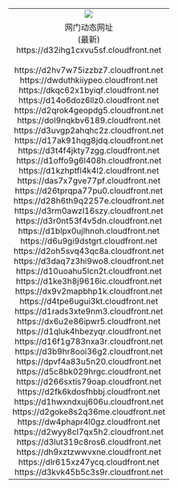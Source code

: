 ﻿<table>
  <tr></tr>
  <tr><td colspan=2 align=center><img src="https://d32ihg1cxvu5sf.cloudfront.net/Up/oGate.jpg" /></td></tr>
  <tr><td colspan=2 align=center>网门动态网址<br/>(最新)
<br>https://d32ihg1cxvu5sf.cloudfront.net
<br/>
<br>https://d2hv7w75izzbz7.cloudfront.net
<br>https://dwduthkiiypeo.cloudfront.net
<br>https://dkqc62x1byiqf.cloudfront.net
<br>https://d14o6doz6llz0.cloudfront.net
<br>https://d2qrok4geopdg5.cloudfront.net
<br>https://dol9nqkbv6189.cloudfront.net
<br>https://d3uvgp2ahqhc2z.cloudfront.net
<br>https://d17ak91hqg8jdq.cloudfront.net
<br>https://d3t4f4jkty7zgg.cloudfront.net
<br>https://d1offo9g6l408h.cloudfront.net
<br>https://d1kzhptfl4k4l2.cloudfront.net
<br>https://das7x7gve77pf.cloudfront.net
<br>https://d26tprqpa77pu0.cloudfront.net
<br>https://d28h6th9q2257e.cloudfront.net
<br>https://d3rm0awzl16szy.cloudfront.net
<br>https://d3r0nt53f4v5dn.cloudfront.net
<br>https://d1blpx0ujlhnoh.cloudfront.net
<br>https://d6u9gi9dstgrt.cloudfront.net
<br>https://d2oh5svq43qc8a.cloudfront.net
<br>https://d3daq7z3hi9wo8.cloudfront.net
<br>https://d10uoahu5lcn2t.cloudfront.net
<br>https://d1ke3h8j9616ic.cloudfront.net
<br>https://dx9v2mapbhp1k.cloudfront.net
<br>https://d4tpe6ugui3kt.cloudfront.net
<br>https://d1rads3xte9nm3.cloudfront.net
<br>https://dx6u2e86ipwr5.cloudfront.net
<br>https://d1qluk4hbezyqr.cloudfront.net
<br>https://d16f1g783nxa3r.cloudfront.net
<br>https://d3b9hr8ooi36g2.cloudfront.net
<br>https://dpvf4a83u5n20.cloudfront.net
<br>https://d5c8bk029hrgc.cloudfront.net
<br>https://d266sxtis79oap.cloudfront.net
<br>https://d2fk6kdosfhbbj.cloudfront.net
<br>https://d1hwxndxuj606u.cloudfront.net
<br>https://d2goke8s2q36me.cloudfront.net
<br>https://dw4phapr4l0gz.cloudfront.net
<br>https://d2wyy8cl7qx5h2.cloudfront.net
<br>https://d3lut319c8ros6.cloudfront.net
<br>https://dh9xztzwwvxne.cloudfront.net
<br>https://dlr615xz47ycq.cloudfront.net
<br>https://d3kvk45b5c3s9r.cloudfront.net
    </td>
  </tr>
</table>
